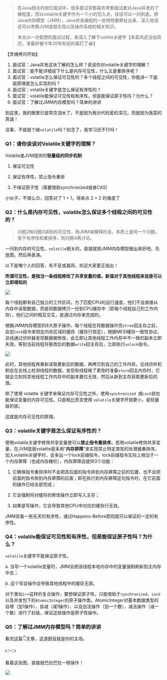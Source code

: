 > 在Java相关的岗位面试中，很多面试官都喜欢考察面试者对Java并发的了解程度，而以volatile关键字作为一个小的切入点，往往可以一问到底，把Java内存模型（JMM），Java并发编程的一些特性都牵扯出来，深入地话还可以考察JVM底层实现以及操作系统的相关知识。
>
> 本文以一次假想的面试过程，来深入了解下volitile关键字【本菜鸡还没投简历，准备好被今年20年秋招的毒打了😭】

【灵魂拷问开始】

1. 面试官：Java并发这块了解的怎么样？说说你对volatile关键字的理解？
2. 面试官：能不能详细说下什么是内存可见性，什么又是重排序呢？
3. 面试官：volatile怎么保证可见性的？多个线程之间的可见性，你能讲一下底层原理是怎么实现的吗？
4. 面试官：volatile关键字是怎么保证有序性的？
5. 面试官：volatile能保证可见性和有序性，但是能保证原子性吗？为什么？
6. 面试官：了解过JMM内存模型吗？简单的讲讲

到这里，我的眼里已是常含泪水了。不是因为我对代码爱的深沉，而是因为我菜的真诚！

没事，不就是个破`volatile`吗？别念了，我学习还不行吗！



### Q1：请你谈谈对Volatile关键字的理解？

Volatile是JVM提供的**轻量级的同步机制**

1. 保证可见性

2. 保证有序性，禁止指令重排

3. 不保证原子性（需要借助synchronized或者CAS)

小伙子，不错么😊，回答对了 1 + 1，得来点 2 + 2 的难度了
	

### Q2：什么是内存可见性，volatile怎么保证多个线程之间的可见性的？

> 问题2和问题3讲到的可见性，用JMM来解释的话，本质上是同一个问题。至于有序性和重排序，到问题4再讨论。

一问到内存的可见性，`volatile`相关的，直接就把JMM内存模型搬出来好吧。先放图，然后再表演。

以下是俺个人的回答，有不足或漏洞，欢迎大家更正指出！

**所谓可见性，是指当一条线程修改了共享变量的值，新值对于其他线程来说是可以立即得知的**

![](https://iqqcode-blog.oss-cn-beijing.aliyuncs.com/img/20200613100012.png)

每个线程都有自己独立的工作区间，为了匹配CPU的运行速度，他们不会直接从内存中读取数据，而是将数据拷贝一份到CPU缓存中（即每个线程自己的工作内存），他们之间的相互交互，是通过内存来完成的。

根据JMM内存模型的8大原子操作，每个线程在将数据操作完`stroe`回主存之前，会加`lock`指令来锁定内存区域的缓存（缓存行锁定），根据MESI缓存一致性协议，总线通过侦听器发现数据被修改，会立即让其他线程工作内存中不一致的副本立即失效。等到当前线程将更改后的数据`write`回主存后，立即执行`unlock`指令。

![](https://iqqcode-blog.oss-cn-beijing.aliyuncs.com/img/20200613100504.png)

此时，其他线程再重新读取更新后的数据，再拷贝到自己的工作内存。总线侦听机制会在总线上检测线程的数据，发现有线程做了更改时准备`store`回主内存时，它就会立刻将其他线程工作内存中的副本置位无效，然后从新到主存获取更新后的值。

除了使用 volatile 关键字来保证内存可见性之外，使用`synchronized `或`Lock`锁也能保证变量的内存可见性。只是相比而言使用 `volatile`关键字开销更小，是轻量级的锁。

这就是内存可见性的原理。



### Q3：volatile关键字是怎么保证有序性的？

使用volatile关键字修饰共享变量便可以**禁止指令重排序**。若用volatile修饰共享变量，在JVM底层volatile是采用“**内存屏障**”来实现禁止特定类型的处理器重排序。加入volatile关键字时，会多出一个lock前缀指令，lock前缀指令实际上相当于一个内存屏障（也成内存栅栏），内存屏障会提供3个功能：

1. 它确保指令重排序时不会把其后面的指令排到内存屏障之前的位置，也不会把前面的指令排到内存屏障的后面；即在执行到内存屏障这句指令时，在它前面的操作已经全部完成；

2. 它会强制将对缓存的修改操作立即写入主存；

3. 如果是写操作，它会导致其他CPU中对应的缓存行无效。

JMM具备一些先天的有序性，通过Happens-Before原则就可以保证的一定的有序性。



### Q4：volatile能保证可见性和有序性，但是能保证原子性吗？为什么？

`volatile`关键字不能保证原子性。

a. 当写一个volatile变量时，JMM会把该线程本地内存中的变量强制刷新到主内存中去；

b. 这个写会操作会导致其他线程中的缓存无效。

对于类似`i++`这样的复合操作，要想保证原子性，只能借助于`synchronized`、`Lock`以及并发包下的`AtomicInteger`的原子操作类。AtomicInteger对基本数据类型的 自增（加1操作），自减（减1操作）、以及加法操作（加一个数），减法操作（减一个数）进行了封装，保证这些操作是原子性操作。



### Q5：了解过JMM内存模型吗？简单的讲讲

看完这篇👇文章，这道题目就是你的主场。

👉👈

看着这张图，直接就巴拉巴拉一顿操作！

![](https://iqqcode-blog.oss-cn-beijing.aliyuncs.com/img/20200613152249.png)